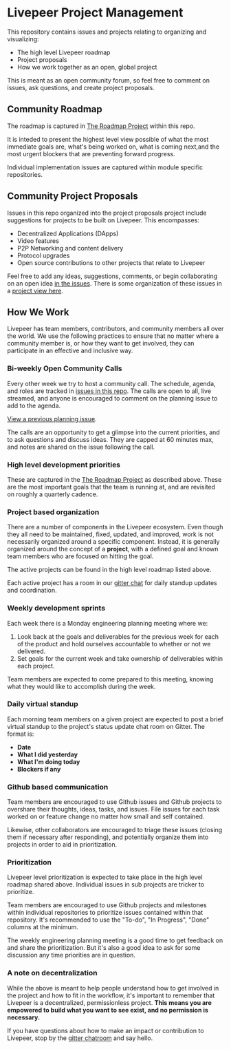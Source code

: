 # Livepeer Project Management

This repository contains issues and projects relating to organizing
and visualizing:

* The high level Livepeer roadmap
* Project proposals
* How we work together as an open, global project

This is meant as an open community forum, so feel free to comment on
issues, ask questions, and create project proposals.

## Community Roadmap

The roadmap is captured in
[The Roadmap Project](https://github.com/livepeer/project-management/projects/2)
within this repo.

It is inteded to present the highest level view possible of what the
most immediate goals are, what's being worked on, what is coming
next,and the most urgent blockers that are preventing
forward progress.

Individual implementation issues are captured within module specific repositories.

## Community Project Proposals

Issues in this repo organized into the project proposals project include suggestions for projects to be built on Livepeer. This encompasses:

* Decentralized Applications (DApps)
* Video features
* P2P Networking and content delivery
* Protocol upgrades
* Open source contributions to other projects that relate to Livepeer

Feel free to add any ideas, suggestions, comments, or begin collaborating on an open idea [in the issues](https://github.com/livepeer/project-management/issues). There is some organization of these issues in a [project view here](https://github.com/livepeer/project-management/projects/1).

## How We Work

Livepeer has team members, contributors, and community members all
over the world. We use the following practices to ensure that no
matter where a community member is, or how they want to get involved,
they can participate in an effective and inclusive way.

### Bi-weekly Open Community Calls

Every other week we try to host a community call. The schedule,
agenda, and roles are tracked in
[issues in this repo](https://github.com/livepeer/project-management/issues). The
calls are open to all, live streamed, and anyone is encouraged to
comment on the planning issue to add to the
agenda.

[View a previous planning issue](https://github.com/livepeer/project-management/issues/30). 

The calls are an opportunity to get a glimpse into the current
priorities, and to ask questions and discuss ideas. They are capped at
60 minutes max, and notes are shared on the issue following the call.

### High level development priorities

These are captured in the
[The Roadmap Project](https://github.com/livepeer/project-management/projects/2)
as described above. These are the most important goals that the team
is running at, and are revisited on roughly a quarterly cadence.

### Project based organization

There are a number of components in the Livepeer ecosystem. Even
though they all need to be maintained, fixed, updated, and improved,
work is not necessarily organized around a specific
component. Instead, it is generally organized around the concept of a
**project**, with a defined goal and known team members who are
focused on hitting the goal.

The active projects can be found in the high level roadmap listed
above.

Each active project has a room in our
[gitter chat](https://gitter.im/livepeer) for daily standup updates
and coordination.

### Weekly development sprints

Each week there is a Monday engineering planning meeting where we:

1. Look back at the goals and deliverables for the previous week for
   each of the product and hold ourselves accountable to whether or
   not we delivered.
2. Set goals for the current week and take ownership of deliverables
within each project.

Team members are expected to come prepared to this meeting, knowing
what they would like to accomplish during the week.

### Daily virtual standup

Each morning team members on a given project are expected to post a
brief virtual standup to the project's status update chat room on
Gitter. The format is:

* **Date**
* **What I did yesterday**
* **What I'm doing today**
* **Blockers if any**

### Github based communication

Team members are encouraged to use Github issues and Github projects
to overshare their thoughts, ideas, tasks, and issues. File issues for
each task worked on or feature change no matter how small and self
contained.

Likewise, other collaborators are encouraged to triage these issues
(closing them if necessary after responding), and potentially organize
them into projects in order to aid in prioritization.

### Prioritization

Livepeer level prioritization is expected to take place in the
high level roadmap shared above. Individual issues in sub projects are
tricker to prioritize.

Team members are encouraged to use Github projects and milestones within individual
repositories to prioritize issues contained within that
repository. It's recommended to use the "To-do", "In Progress", "Done"
columns at the minimum.

The weekly engineering planning meeting is a good time to get feedback
on and share the prioritization. But it's also a good idea to ask for
some discussion any time priorities are in question.

### A note on decentralization

While the above is meant to help people understand how to get involved
in the project and how to fit in the workflow, it's important to
remember that Livepeer is a decentralized, permissionless
project. **This means you are empowered to build what you want to see
exist, and no permission is necessary.**

If you have questions about how to make an impact or contribution to
Livepeer, stop by the
[gitter chatroom](https://gitter.im/livepeer/Lobby) and say hello.

